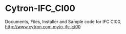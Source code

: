 # Cytron-IFC_CI00
Documents, Files, Installer and Sample code for IFC CI00, http://www.cytron.com.my/p-ifc-ci00
